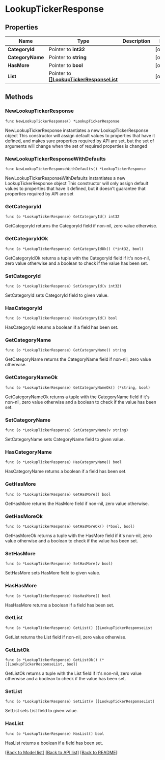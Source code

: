 # LookupTickerResponse

## Properties

Name | Type | Description | Notes
------------ | ------------- | ------------- | -------------
**CategoryId** | Pointer to **int32** |  | [optional] 
**CategoryName** | Pointer to **string** |  | [optional] 
**HasMore** | Pointer to **bool** |  | [optional] 
**List** | Pointer to [**[]LookupTickerResponseList**](LookupTickerResponseList.md) |  | [optional] 

## Methods

### NewLookupTickerResponse

`func NewLookupTickerResponse() *LookupTickerResponse`

NewLookupTickerResponse instantiates a new LookupTickerResponse object
This constructor will assign default values to properties that have it defined,
and makes sure properties required by API are set, but the set of arguments
will change when the set of required properties is changed

### NewLookupTickerResponseWithDefaults

`func NewLookupTickerResponseWithDefaults() *LookupTickerResponse`

NewLookupTickerResponseWithDefaults instantiates a new LookupTickerResponse object
This constructor will only assign default values to properties that have it defined,
but it doesn't guarantee that properties required by API are set

### GetCategoryId

`func (o *LookupTickerResponse) GetCategoryId() int32`

GetCategoryId returns the CategoryId field if non-nil, zero value otherwise.

### GetCategoryIdOk

`func (o *LookupTickerResponse) GetCategoryIdOk() (*int32, bool)`

GetCategoryIdOk returns a tuple with the CategoryId field if it's non-nil, zero value otherwise
and a boolean to check if the value has been set.

### SetCategoryId

`func (o *LookupTickerResponse) SetCategoryId(v int32)`

SetCategoryId sets CategoryId field to given value.

### HasCategoryId

`func (o *LookupTickerResponse) HasCategoryId() bool`

HasCategoryId returns a boolean if a field has been set.

### GetCategoryName

`func (o *LookupTickerResponse) GetCategoryName() string`

GetCategoryName returns the CategoryName field if non-nil, zero value otherwise.

### GetCategoryNameOk

`func (o *LookupTickerResponse) GetCategoryNameOk() (*string, bool)`

GetCategoryNameOk returns a tuple with the CategoryName field if it's non-nil, zero value otherwise
and a boolean to check if the value has been set.

### SetCategoryName

`func (o *LookupTickerResponse) SetCategoryName(v string)`

SetCategoryName sets CategoryName field to given value.

### HasCategoryName

`func (o *LookupTickerResponse) HasCategoryName() bool`

HasCategoryName returns a boolean if a field has been set.

### GetHasMore

`func (o *LookupTickerResponse) GetHasMore() bool`

GetHasMore returns the HasMore field if non-nil, zero value otherwise.

### GetHasMoreOk

`func (o *LookupTickerResponse) GetHasMoreOk() (*bool, bool)`

GetHasMoreOk returns a tuple with the HasMore field if it's non-nil, zero value otherwise
and a boolean to check if the value has been set.

### SetHasMore

`func (o *LookupTickerResponse) SetHasMore(v bool)`

SetHasMore sets HasMore field to given value.

### HasHasMore

`func (o *LookupTickerResponse) HasHasMore() bool`

HasHasMore returns a boolean if a field has been set.

### GetList

`func (o *LookupTickerResponse) GetList() []LookupTickerResponseList`

GetList returns the List field if non-nil, zero value otherwise.

### GetListOk

`func (o *LookupTickerResponse) GetListOk() (*[]LookupTickerResponseList, bool)`

GetListOk returns a tuple with the List field if it's non-nil, zero value otherwise
and a boolean to check if the value has been set.

### SetList

`func (o *LookupTickerResponse) SetList(v []LookupTickerResponseList)`

SetList sets List field to given value.

### HasList

`func (o *LookupTickerResponse) HasList() bool`

HasList returns a boolean if a field has been set.


[[Back to Model list]](../README.md#documentation-for-models) [[Back to API list]](../README.md#documentation-for-api-endpoints) [[Back to README]](../README.md)


